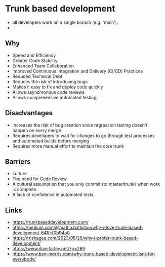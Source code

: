 # Trunk based development

- all developers work on a single branch (e.g. 'main').
- 
## Why 

- Speed and Efficiency
- Greater Code Stability
- Enhanced Team Collaboration
- Improved Continuous Integration and Delivery (CI/CD) Practices
- Reduced Technical Debt
- Reduces the risk of introducing bugs
- Makes it easy to fix and deploy code quickly
- Allows asynchronous code reviews
- Allows comprehensive automated testing

## Disadvantages
- Increases the risk of bug creation since regression testing doesn't happen on every merge
- Requires developers to wait for changes to go through test processes and automated builds before merging
- Requires more manual effort to maintain the core trunk
## Barriers
- culture 
- The need for Code Review. 
- A cultural assumption that you only commit (to master/trunk) when work is complete. 
- A lack of confidence in automated tests.
## Links 

- https://trunkbaseddevelopment.com/
- https://medium.com/@mattia.battiston/why-i-love-trunk-based-development-641fcf0b94a0
- https://trishagee.com/2023/05/29/why-i-prefer-trunk-based-development/
- https://www.davefarley.net/?p=269
- https://www.ben-morris.com/why-trunk-based-development-isnt-for-everybody/
